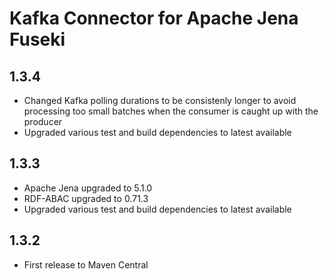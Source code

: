 # Kafka Connector for Apache Jena Fuseki

## 1.3.4

- Changed Kafka polling durations to be consistenly longer to avoid processing too small batches when the consumer is
  caught up with the producer
- Upgraded various test and build dependencies to latest available

## 1.3.3

- Apache Jena upgraded to 5.1.0
- RDF-ABAC upgraded to 0.71.3
- Upgraded various test and build dependencies to latest available

## 1.3.2

- First release to Maven Central
